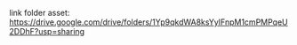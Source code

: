 link folder asset: https://drive.google.com/drive/folders/1Yp9qkdWA8ksYyIFnpM1cmPMPqeU2DDhF?usp=sharing
